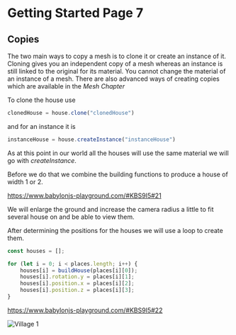 # Getting Started Page 7
## Copies
The two main ways to copy a mesh is to clone it or create an instance of it. Cloning gives you an independent copy of a mesh whereas an instance is still linked to the original for its material. You cannot change the material of an instance of a mesh. There are also advanced ways of creating copies which are available in the *Mesh Chapter*

To clone the house use

```javascript
clonedHouse = house.clone("clonedHouse")
```
and for an instance it is
```javascript
instanceHouse = house.createInstance("instanceHouse")
```

As at this point in our world all the houses will use the same material we will go with *createInstance*.

Before we do that we combine the building functions to produce a house of width 1 or 2.

https://www.babylonjs-playground.com/#KBS9I5#21

We will enlarge the ground and increase the camera radius a little to fit several house on and be able to view them.

After determining the positions for the houses we will use a loop to create them.

```javascript
const houses = [];

for (let i = 0; i < places.length; i++) {
    houses[i] = buildHouse(places[i][0]);
    houses[i].rotation.y = places[i][1];
    houses[i].position.x = places[i][2];
    houses[i].position.z = places[i][3];
}
```

https://www.babylonjs-playground.com/#KBS9I5#22

![Village 1](/img/campus/village1.png)

